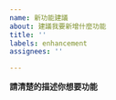 ```yaml
---
name: 新功能建議
about: 建議我要新增什麼功能
title: ''
labels: enhancement
assignees: ''

---
```


**請清楚的描述你想要功能**
